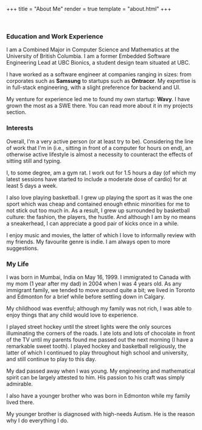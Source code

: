 +++
title = "About Me"
render = true
template = "about.html"
+++

<!-- {{ img(path="@/about/me.jpg", alt="It's me!", caption="It's me!") }} -->

&nbsp;

### Education and Work Experience
I am a Combined Major in Computer Science and Mathematics at the University of British Columbia.
I am a former Embedded Software Engineering Lead at UBC Bionics, a student design team situated at UBC.

I have worked as a software engineer at companies ranging in sizes: from corporates such as **Samsung** to startups such as **Ontraccr**.
My expertise is in full-stack engineering, with a slight preference for backend and UI.

My venture for experience led me to found my own startup: **Wavy**.
I have grown the most as a SWE there.
You can read more about it in my projects section.

### Interests
Overall, I'm a very active person (or at least try to be).
Considering the line of work that I'm in (i.e., sitting in front of a computer for hours on end), an otherwise active lifestyle is almost a necessity to counteract the effects of sitting still and typing.

I, to some degree, am a gym rat.
I work out for 1.5 hours a day (of which my latest sessions have started to include a moderate dose of cardio) for at least 5 days a week.

I also love playing basketball.
I grew up playing the sport as it was the one sport which was cheap and contained enough ethnic minorities for me to not stick out too much in.
As a result, I grew up surrounded by basketball culture: the fashion, the players, the hustle.
And although I am by no means a sneakerhead, I can appreciate a good pair of kicks once in a while.

I enjoy music and movies, the latter of which I love to informally review with my friends.
My favourite genre is indie.
I am always open to more suggestions.

### My Life
I was born in Mumbai, India on May 16, 1999.
I immigrated to Canada with my mom (1 year after my dad) in 2004 when I was 4 years old.
As any immigrant family, we tended to move around quite a bit; we lived in Toronto and Edmonton for a brief while before settling down in Calgary.

My childhood was eventful; although my family was not rich, I was able to enjoy things that any child would love to experience.

I played street hockey until the street lights were the only sources illuminating the corners of the roads.
I ate lots and lots of chocolate in front of the TV until my parents found me passed out the next morning (I have a remarkable sweet tooth).
I played hockey and basketball religiously, the latter of which I continued to play throughout high school and university, and still continue to play to this day.

My dad passed away when I was young.
My engineering and mathematical spirit can be largely attested to him.
His passion to his craft was simply admirable.

I also have a younger brother who was born in Edmonton while my family lived there.

My younger brother is diagnosed with high-needs Autism.
He is the reason why I do everything I do.
